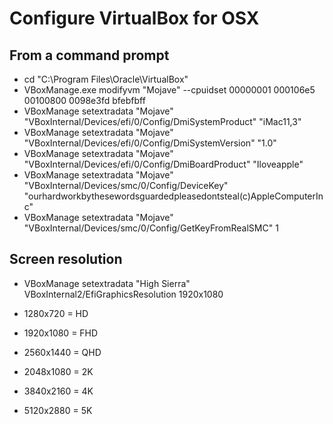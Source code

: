 # Configure VirtualBox for OSX

## From a command prompt

- cd "C:\Program Files\Oracle\VirtualBox\"
- VBoxManage.exe modifyvm "Mojave" --cpuidset 00000001 000106e5 00100800
  0098e3fd bfebfbff
- VBoxManage setextradata "Mojave"
  "VBoxInternal/Devices/efi/0/Config/DmiSystemProduct" "iMac11,3"
- VBoxManage setextradata "Mojave"
  "VBoxInternal/Devices/efi/0/Config/DmiSystemVersion" "1.0"
- VBoxManage setextradata "Mojave"
  "VBoxInternal/Devices/efi/0/Config/DmiBoardProduct" "Iloveapple"
- VBoxManage setextradata "Mojave" "VBoxInternal/Devices/smc/0/Config/DeviceKey"
  "ourhardworkbythesewordsguardedpleasedontsteal(c)AppleComputerInc"
- VBoxManage setextradata "Mojave"
  "VBoxInternal/Devices/smc/0/Config/GetKeyFromRealSMC" 1

## Screen resolution

- VBoxManage setextradata "High Sierra" VBoxInternal2/EfiGraphicsResolution
  1920x1080

- 1280x720 = HD
- 1920x1080 = FHD
- 2560x1440 = QHD
- 2048x1080 = 2K
- 3840x2160 = 4K
- 5120x2880 = 5K
